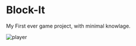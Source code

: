 # Block-It
My First ever game project, with minimal knowlage.


![player](https://user-images.githubusercontent.com/127644910/224526635-6b76e528-3849-4961-b068-0156b9d40245.png)
